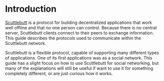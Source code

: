# Introduction

[Scuttlebutt](https://www.scuttlebutt.nz/) is a protocol for building decentralized applications that work well offline and that no one person can control. Because there is no central server, Scuttlebutt clients connect to their peers to exchange information. This guide describes the protocols used to communicate within the Scuttlebutt network.

Scuttlebutt is a flexible protocol, capable of supporting many different types of applications. One of its first applications was as a social network. This guide has a slight focus on how to use Scuttlebutt for social networking, but many of the explanations will still be useful if want to use it for something completely different, or are just curious how it works.